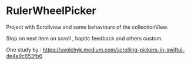 # RulerWheelPicker

Project with Scrollview and some behaviours of the collectionView. 

Stop on next item on scroll , haptic feedback and others custom.

One study by : https://uvolchyk.medium.com/scrolling-pickers-in-swiftui-de4a9c653fb6 
